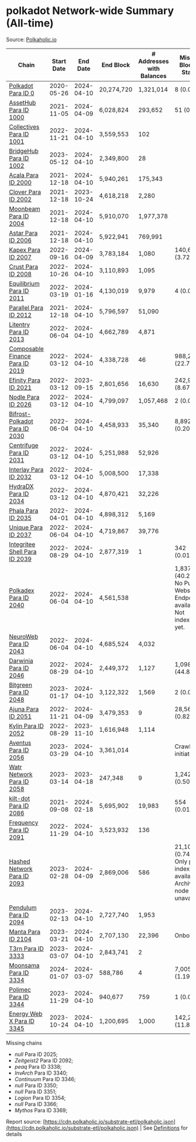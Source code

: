 # polkadot Network-wide Summary (All-time)

Source: [Polkaholic.io](https://polkaholic.io)


| Chain            | Start Date | End Date | End Block | # Addresses with Balances | Missing Blocks / Status |
| ---------------- | ---------- | ---------| --------- | ------------------------- | ----------------------- |
| [Polkadot Para ID 0](/polkadot/0-polkadot) | 2020-05-26 | 2024-04-10 | 20,274,720 |  1,321,014 | 8 (0.00%)  |
| [AssetHub Para ID 1000](/polkadot/1000-assethub) | 2021-11-05 | 2024-04-09 | 6,028,824 |  293,652 | 51 (0.00%)  |
| [Collectives Para ID 1001](/polkadot/1001-collectives) | 2022-11-21 | 2024-04-10 | 3,559,553 |  102 |    |
| [BridgeHub Para ID 1002](/polkadot/1002-bridgehub) | 2023-05-12 | 2024-04-10 | 2,349,800 |  28 |    |
| [Acala Para ID 2000](/polkadot/2000-acala) | 2021-12-18 | 2024-04-10 | 5,940,261 |  175,343 |    |
| [Clover Para ID 2002](/polkadot/2002-clover) | 2021-12-18 | 2023-10-24 | 4,618,218 |  2,280 |    |
| [Moonbeam Para ID 2004](/polkadot/2004-moonbeam) | 2021-12-18 | 2024-04-10 | 5,910,070 |  1,977,378 |    |
| [Astar Para ID 2006](/polkadot/2006-astar) | 2021-12-18 | 2024-04-10 | 5,922,941 |  769,991 |    |
| [Kapex Para ID 2007](/polkadot/2007-kapex) | 2022-09-16 | 2024-04-09 | 3,783,184 |  1,080 | 140,668 (3.72%)  |
| [Crust Para ID 2008](/polkadot/2008-crust) | 2022-10-26 | 2024-04-10 | 3,110,893 |  1,095 |    |
| [Equilibrium Para ID 2011](/polkadot/2011-equilibrium) | 2022-03-19 | 2024-01-16 | 4,130,019 |  9,979 | 4 (0.00%)  |
| [Parallel Para ID 2012](/polkadot/2012-parallel) | 2021-12-18 | 2024-04-10 | 5,796,597 |  51,090 |    |
| [Litentry Para ID 2013](/polkadot/2013-litentry) | 2022-06-04 | 2024-04-10 | 4,662,789 |  4,871 |    |
| [Composable Finance Para ID 2019](/polkadot/2019-composable) | 2022-03-12 | 2024-04-10 | 4,338,728 |  46 | 988,228 (22.78%)  |
| [Efinity Para ID 2021](/polkadot/2021-efinity) | 2022-03-12 | 2023-09-15 | 2,801,656 |  16,630 | 242,949 (8.67%)  |
| [Nodle Para ID 2026](/polkadot/2026-nodle) | 2022-03-12 | 2024-04-10 | 4,799,097 |  1,057,468 | 2 (0.00%)  |
| [Bifrost-Polkadot Para ID 2030](/polkadot/2030-bifrost) | 2022-06-04 | 2024-04-10 | 4,458,933 |  35,340 | 8,892 (0.20%)  |
| [Centrifuge Para ID 2031](/polkadot/2031-centrifuge) | 2022-03-12 | 2024-04-10 | 5,251,988 |  52,926 |    |
| [Interlay Para ID 2032](/polkadot/2032-interlay) | 2022-03-12 | 2024-04-10 | 5,008,500 |  17,338 |    |
| [HydraDX Para ID 2034](/polkadot/2034-hydradx) | 2022-03-12 | 2024-04-10 | 4,870,421 |  32,226 |    |
| [Phala Para ID 2035](/polkadot/2035-phala) | 2022-04-01 | 2024-04-10 | 4,898,312 |  5,169 |    |
| [Unique Para ID 2037](/polkadot/2037-unique) | 2022-06-04 | 2024-04-10 | 4,719,867 |  39,776 |    |
| [Integritee Shell Para ID 2039](/polkadot/2039-integritee) | 2022-08-29 | 2024-04-10 | 2,877,319 |  1 | 342 (0.01%)  |
| [Polkadex Para ID 2040](/polkadot/2040-polkadex) | 2022-06-04 | 2024-04-10 | 4,561,538 |   | 1,837,143 (40.27%) No Public Websocket Endpoint available: Not indexing yet. |
| [NeuroWeb Para ID 2043](/polkadot/2043-neuroweb) | 2022-06-04 | 2024-04-10 | 4,685,524 |  4,032 |    |
| [Darwinia Para ID 2046](/polkadot/2046-darwinia) | 2022-08-29 | 2024-04-10 | 2,449,372 |  1,127 | 1,098,047 (44.83%)  |
| [Bitgreen Para ID 2048](/polkadot/2048-bitgreen) | 2023-01-17 | 2024-04-10 | 3,122,322 |  1,569 | 2 (0.00%)  |
| [Ajuna Para ID 2051](/polkadot/2051-ajuna) | 2022-11-21 | 2024-04-09 | 3,479,353 |  9 | 28,565 (0.82%)  |
| [Kylin Para ID 2052](/polkadot/2052-kylin) | 2022-08-29 | 2023-11-10 | 1,616,948 |  1,114 |    |
| [Aventus Para ID 2056](/polkadot/2056-aventus) | 2023-03-29 | 2024-04-10 | 3,361,014 |   |   Crawling initiated |
| [Watr Network Para ID 2058](/polkadot/2058-watr) | 2023-03-14 | 2023-04-18 | 247,348 |  9 | 1,242 (0.50%)  |
| [kilt-dot Para ID 2086](/polkadot/2086-kilt) | 2021-09-08 | 2024-02-18 | 5,695,902 |  19,983 | 554 (0.01%)  |
| [Frequency Para ID 2091](/polkadot/2091-frequency) | 2022-11-29 | 2024-04-10 | 3,523,932 |  136 |    |
| [Hashed Network Para ID 2093](/polkadot/2093-hashed) | 2023-02-28 | 2024-04-09 | 2,869,006 |  586 | 21,101 (0.74%) Only partial index available: Archive node unavailable |
| [Pendulum Para ID 2094](/polkadot/2094-pendulum) | 2023-02-13 | 2024-04-10 | 2,727,740 |  1,953 |    |
| [Manta Para ID 2104](/polkadot/2104-manta) | 2023-03-21 | 2024-04-10 | 2,707,130 |  22,396 |   Onboarding |
| [T3rn Para ID 3333](/polkadot/3333-t3rn) | 2023-03-07 | 2024-04-10 | 2,843,741 |  2 |    |
| [Moonsama Para ID 3334](/polkadot/3334-moonsama) | 2024-01-07 | 2024-03-07 | 588,786 |  4 | 7,005 (1.19%)  |
| [Polimec Para ID 3344](/polkadot/3344-polimec) | 2023-11-29 | 2024-04-10 | 940,677 |  759 | 1 (0.00%)  |
| [Energy Web X Para ID 3345](/polkadot/3345-energywebx) | 2023-10-24 | 2024-04-10 | 1,200,695 |  1,000 | 142,272 (11.85%)  |

Missing chains


* *null* Para ID 2025; 
* *Zeitgeist2* Para ID 2092; 
* *peaq* Para ID 3338; 
* *InvArch* Para ID 3340; 
* *Continuum* Para ID 3346; 
* *null* Para ID 3350; 
* *null* Para ID 3351; 
* *Logion* Para ID 3354; 
* *null* Para ID 3366; 
* *Mythos* Para ID 3369; 

Report source: [https://cdn.polkaholic.io/substrate-etl/polkaholic.json](https://cdn.polkaholic.io/substrate-etl/polkaholic.json) | See [Definitions](/DEFINITIONS.md) for details
